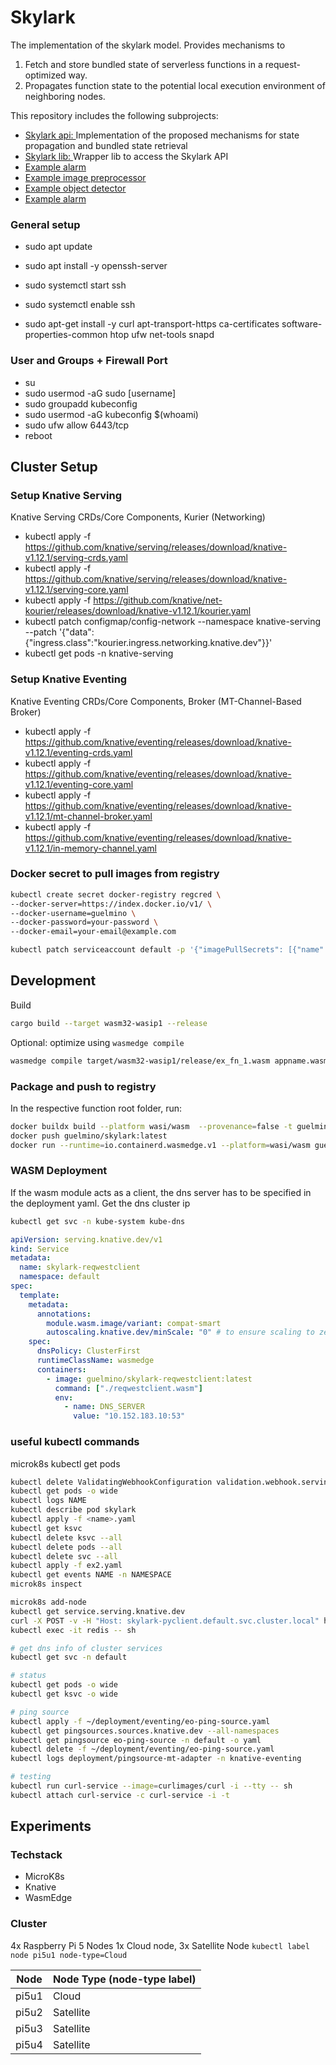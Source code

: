 # Skylark
The implementation of the skylark model. Provides mechanisms to 
1. Fetch and store bundled state of serverless functions in a request-optimized way.
2. Propagates function state to the potential local execution environment of neighboring nodes.

This repository includes the following subprojects: 
- [Skylark api: ](skylark_api/README.md) Implementation of the proposed mechanisms for state propagation and bundled state retrieval
- [Skylark lib: ](skylark_lib/README.md) Wrapper lib to access the Skylark API  
- [Example alarm](ex_faas_app/ex_alarm/README.md)
- [Example image preprocessor](ex_faas_app/ex_preprocess/README.md)
- [Example object detector](ex_faas_app/ex_detect/README.md)
- [Example alarm](ex_faas_app/node_service/README.md)

### General setup
* sudo apt update
* sudo apt install -y openssh-server
* sudo systemctl start ssh
* sudo systemctl enable ssh

* sudo apt-get install \-y curl apt-transport-https ca-certificates software-properties-common htop ufw net-tools snapd

### User and Groups \+ Firewall Port

* su
* sudo usermod \-aG sudo \[username\]
* sudo groupadd kubeconfig
* sudo usermod \-aG kubeconfig $(whoami)
* sudo ufw allow 6443/tcp
* reboot

## Cluster Setup
### Setup Knative Serving
Knative Serving CRDs/Core Components, Kurier (Networking)
* kubectl apply -f https://github.com/knative/serving/releases/download/knative-v1.12.1/serving-crds.yaml
* kubectl apply -f https://github.com/knative/serving/releases/download/knative-v1.12.1/serving-core.yaml
* kubectl apply -f https://github.com/knative/net-kourier/releases/download/knative-v1.12.1/kourier.yaml
* kubectl patch configmap/config-network --namespace knative-serving --patch '{"data":{"ingress.class":"kourier.ingress.networking.knative.dev"}}'
* kubectl get pods -n knative-serving

### Setup Knative Eventing
Knative Eventing CRDs/Core Components, Broker (MT-Channel-Based Broker)
* kubectl apply -f https://github.com/knative/eventing/releases/download/knative-v1.12.1/eventing-crds.yaml
* kubectl apply -f https://github.com/knative/eventing/releases/download/knative-v1.12.1/eventing-core.yaml
* kubectl apply -f https://github.com/knative/eventing/releases/download/knative-v1.12.1/mt-channel-broker.yaml
* kubectl apply -f https://github.com/knative/eventing/releases/download/knative-v1.12.1/in-memory-channel.yaml

### Docker secret to pull images from registry
```bash
kubectl create secret docker-registry regcred \
--docker-server=https://index.docker.io/v1/ \
--docker-username=guelmino \
--docker-password=your-password \
--docker-email=your-email@example.com

kubectl patch serviceaccount default -p '{"imagePullSecrets": [{"name": "regcred"}]}'
```

## Development
Build
```bash
cargo build --target wasm32-wasip1 --release
```
Optional: optimize using `wasmedge compile`
```bash
wasmedge compile target/wasm32-wasip1/release/ex_fn_1.wasm appname.wasm
```

### Package and push to registry
In the respective function root folder, run:
``` bash
docker buildx build --platform wasi/wasm  --provenance=false -t guelmino/skylark:latest .
docker push guelmino/skylark:latest
docker run --runtime=io.containerd.wasmedge.v1 --platform=wasi/wasm guelmino/skylark:latest
```
### WASM Deployment
If the wasm module acts as a client, the dns server has to be specified in the deployment yaml. Get the dns cluster ip
```bash
kubectl get svc -n kube-system kube-dns
```
```yaml
apiVersion: serving.knative.dev/v1
kind: Service
metadata:
  name: skylark-reqwestclient
  namespace: default
spec:
  template:
    metadata:
      annotations:
        module.wasm.image/variant: compat-smart
        autoscaling.knative.dev/minScale: "0" # to ensure scaling to zero
    spec:
      dnsPolicy: ClusterFirst
      runtimeClassName: wasmedge
      containers:
        - image: guelmino/skylark-reqwestclient:latest
          command: ["./reqwestclient.wasm"]
          env:
            - name: DNS_SERVER
              value: "10.152.183.10:53"
```

### useful kubectl commands
microk8s kubectl get pods
``` bash
kubectl delete ValidatingWebhookConfiguration validation.webhook.serving.knative.dev
kubectl get pods -o wide
kubectl logs NAME
kubectl describe pod skylark
kubectl apply -f <name>.yaml
kubectl get ksvc
kubectl delete ksvc --all
kubectl delete pods --all
kubectl delete svc --all
kubectl apply -f ex2.yaml
kubectl get events NAME -n NAMESPACE
microk8s inspect

microk8s add-node
kubectl get service.serving.knative.dev
curl -X POST -v -H "Host: skylark-pyclient.default.svc.cluster.local" http://10.152.183.152
kubectl exec -it redis -- sh

# get dns info of cluster services
kubectl get svc -n default

# status 
kubectl get pods -o wide
kubectl get ksvc -o wide

# ping source
kubectl apply -f ~/deployment/eventing/eo-ping-source.yaml
kubectl get pingsources.sources.knative.dev --all-namespaces
kubectl get pingsource eo-ping-source -n default -o yaml
kubectl delete -f ~/deployment/eventing/eo-ping-source.yaml
kubectl logs deployment/pingsource-mt-adapter -n knative-eventing

# testing
kubectl run curl-service --image=curlimages/curl -i --tty -- sh
kubectl attach curl-service -c curl-service -i -t
```

## Experiments

### Techstack
- MicroK8s
- Knative
- WasmEdge

### Cluster
4x Raspberry Pi 5 Nodes
1x Cloud node, 3x Satellite Node
`kubectl label node pi5u1 node-type=Cloud`

| Node  | Node Type (node-type label) | 
|-------|-----------------------------|
| pi5u1 | Cloud                       | 
| pi5u2 | Satellite                   |
| pi5u3 | Satellite                   |
| pi5u4 | Satellite                   |
